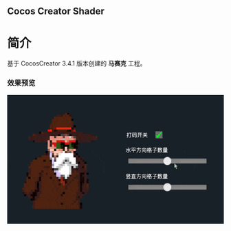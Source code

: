 ## Cocos Creator Shader

# 简介
基于 CocosCreator 3.4.1 版本创建的 **马赛克** 工程。

### 效果预览
![image](../../gif/202202/2022022409.gif)